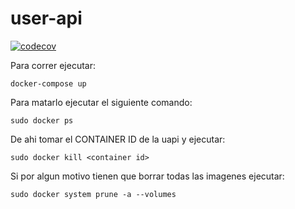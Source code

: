 # user-api

[![codecov](https://codecov.io/gh/StreamClub/user-api/graph/badge.svg?token=VSM0K25UPK)](https://codecov.io/gh/StreamClub/user-api)

Para correr ejecutar:

```
docker-compose up
```

Para matarlo ejecutar el siguiente comando:

```
sudo docker ps
```

De ahi tomar el CONTAINER ID de la uapi y ejecutar:

```
sudo docker kill <container id>
```

Si por algun motivo tienen que borrar todas las imagenes ejecutar:

```
sudo docker system prune -a --volumes
```
